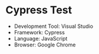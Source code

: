 # Cypress Test
* Development Tool: Visual Studio
* Framework: Cypress
* Language: JavaScript
* Browser: Google Chrome
